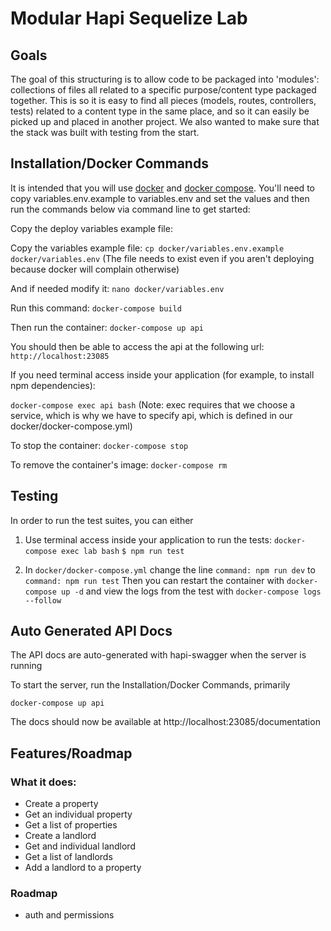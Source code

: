 # Modular Hapi Sequelize Lab

## Goals

The goal of this structuring is to allow code to be packaged into 'modules':
collections of files all related to a specific purpose/content type packaged
together. This is so it is easy to find all pieces (models, routes, controllers,
tests) related to a content type in the same place, and so it can easily be
picked up and placed in another project. We also wanted to make sure that the
stack was built with testing from the start.

## Installation/Docker Commands

It is intended that you will use [docker](https://docs.docker.com/engine/installation/)
and [docker compose](https://docs.docker.com/compose/install/). You'll need to
copy variables.env.example to variables.env and set the values and then run the
commands below via command line to get started:

Copy the deploy variables example file:

Copy the variables example file:
`cp docker/variables.env.example docker/variables.env`
(The file needs to exist even if you aren't deploying because docker will complain otherwise)

And if needed modify it:
`nano docker/variables.env`

Run this command:
`docker-compose build`

Then run the container:
`docker-compose up api`

You should then be able to access the api at the following url:
`http://localhost:23085`

If you need terminal access inside your application (for example, to install npm dependencies):

`docker-compose exec api bash`
(Note: exec requires that we choose a service, which is why we have to specify api, which is defined in our docker/docker-compose.yml)

To stop the container:
`docker-compose stop`

To remove the container's image:
`docker-compose rm`

## Testing

In order to run the test suites, you can either

1) Use terminal access inside your application to run the tests:
`docker-compose exec lab bash`
`$ npm run test`

2) In `docker/docker-compose.yml` change the line
`command: npm run dev` to `command: npm run test`
Then you can restart the container with
`docker-compose up -d`
and view the logs from the test with
`docker-compose logs --follow`

## Auto Generated API Docs

The API docs are auto-generated with hapi-swagger when the server is running

To start the server, run the Installation/Docker Commands, primarily

`docker-compose up api`

The docs should now be available at http://localhost:23085/documentation

## Features/Roadmap

### What it does:
- Create a property
- Get an individual property
- Get a list of properties
- Create a landlord
- Get and individual landlord
- Get a list of landlords
- Add a landlord to a property

### Roadmap
- auth and permissions
